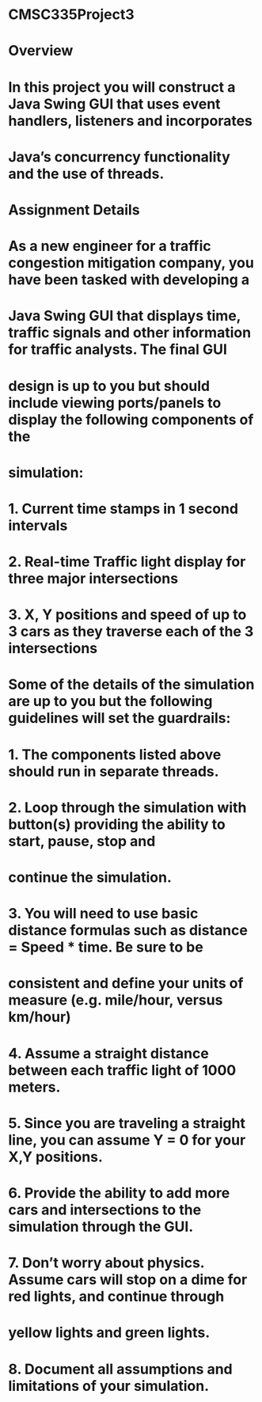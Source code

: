 # CMSC335Project3

# Overview
# In this project you will construct a Java Swing GUI that uses event handlers, listeners and incorporates
# Java’s concurrency functionality and the use of threads. 

# Assignment Details
# As a new engineer for a traffic congestion mitigation company, you have been tasked with developing a
# Java Swing GUI that displays time, traffic signals and other information for traffic analysts. The final GUI
# design is up to you but should include viewing ports/panels to display the following components of the
# simulation:
# 1. Current time stamps in 1 second intervals
# 2. Real-time Traffic light display for three major intersections
# 3. X, Y positions and speed of up to 3 cars as they traverse each of the 3 intersections
# Some of the details of the simulation are up to you but the following guidelines will set the guardrails:
# 1. The components listed above should run in separate threads.
# 2. Loop through the simulation with button(s) providing the ability to start, pause, stop and
# continue the simulation.
# 3. You will need to use basic distance formulas such as distance = Speed * time. Be sure to be
# consistent and define your units of measure (e.g. mile/hour, versus km/hour)
# 4. Assume a straight distance between each traffic light of 1000 meters.
# 5. Since you are traveling a straight line, you can assume Y = 0 for your X,Y positions.
# 6. Provide the ability to add more cars and intersections to the simulation through the GUI.
# 7. Don’t worry about physics. Assume cars will stop on a dime for red lights, and continue through
# yellow lights and green lights.
# 8. Document all assumptions and limitations of your simulation.
